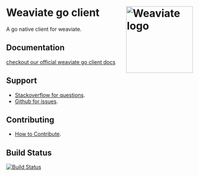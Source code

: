 # Weaviate go client  <img alt='Weaviate logo' src='https://raw.githubusercontent.com/semi-technologies/weaviate/19de0956c69b66c5552447e84d016f4fe29d12c9/docs/assets/weaviate-logo.png' width='180' align='right' />

A go native client for weaviate.

## Documentation

[checkout our official weaviate go client docs](https://weaviate.io/developers/weaviate/current/client-libraries/go.html)

## Support

- [Stackoverflow for questions](https://stackoverflow.com/questions/tagged/weaviate).
- [Github for issues](https://github.com/semi-technologies/weaviate-go-client/issues).

## Contributing

- [How to Contribute](https://github.com/weaviate/weaviate/blob/master/CONTRIBUTE.md).

## Build Status
[![Build Status](https://github.com/weaviate/weaviate-go-client/actions/workflows/.github/workflows/tests.yaml/badge.svg?branch=master)](https://github.com/weaviate/weaviate-go-client/actions/workflows/.github/workflows/tests.yaml)
